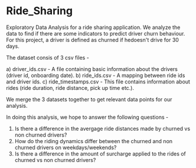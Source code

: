 # Ride_Sharing
Exploratory Data Analysis for a ride sharing application. We analyze the data to find if there are some indicators to predict driver churn behaviour. For this project, a driver is defined as churned if hedoesn't drive for 30 days.

The dataset consis of 3 csv files - 

a) driver_ids.csv - A file containing basic information about the drivers (driver id, onboarding date).
b) ride_ids.csv - A mapping between ride ids and driver ids.
c) ride_timestamps.csv - This file contains information about rides (ride duration, ride distance, pick up time etc.).

We merge the 3 datasets together to get relevant data points for our analysis.

In doing this analysis, we hope to answer the following questions - 

1) Is there a difference in the avergage ride distances made by churned vs non churned drivers?
2) How do the riding dynamics differ between the churned and non churned drivers on weekdays/weekends?
3) Is there a difference in the amount of surcharge applied to the rides of churned vs non churned drivers?
